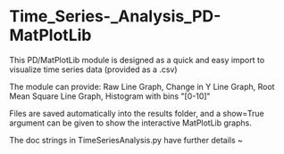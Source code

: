 # Time_Series-_Analysis_PD-MatPlotLib

This PD/MatPlotLib module is designed as a quick and easy import to visualize time series data (provided as a .csv)

The module can provide:
  Raw Line Graph,
  Change in Y Line Graph,
  Root Mean Square Line Graph,
  Histogram with bins "[0-10]"
  
Files are saved automatically into the results folder, and a show=True argument can be given to show the interactive MatPlotLib graphs.

The doc strings in TimeSeriesAnalysis.py have further details ~
